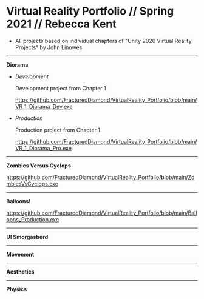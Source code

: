# Virtual Reality Portfolio // Spring 2021 // Rebecca Kent

- All projects based on individual chapters of "Unity 2020 Virtual Reality Projects" by John Linowes 
-----------------------------------------------------------------------------------------------

**Diorama**

- _Development_

  Development project from Chapter 1

  https://github.com/FracturedDiamond/VirtualReality_Portfolio/blob/main/VR_1_Diorama_Dev.exe

- _Production_

  Production project from Chapter 1

  https://github.com/FracturedDiamond/VirtualReality_Portfolio/blob/main/VR_1_Diorama_Pro.exe

-----------------------------------------------------------------------------------------------

**Zombies Versus Cyclops**

https://github.com/FracturedDiamond/VirtualReality_Portfolio/blob/main/ZombiesVsCyclops.exe

-----------------------------------------------------------------------------------------------

**Balloons!**

https://github.com/FracturedDiamond/VirtualReality_Portfolio/blob/main/Balloons_Production.exe

-----------------------------------------------------------------------------------------------

**UI Smorgasbord**

-----------------------------------------------------------------------------------------------

**Movement**

-----------------------------------------------------------------------------------------------

**Aesthetics**

-----------------------------------------------------------------------------------------------

**Physics**
